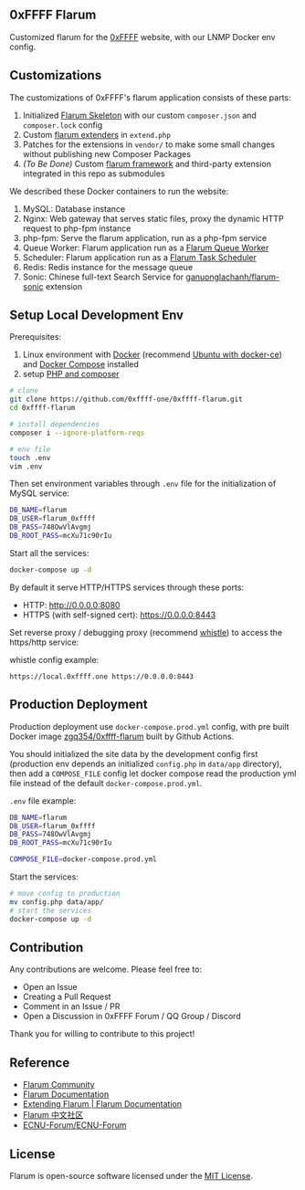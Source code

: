 ## 0xFFFF Flarum
Customized flarum for the [0xFFFF](https://0xffff.one/) website, with our LNMP Docker env config.

## Customizations
The customizations of 0xFFFF's flarum application consists of these parts:
1. Initialized [Flarum Skeleton](https://github.com/flarum/flarum) with our custom `composer.json` and `composer.lock` config
2. Custom [flarum extenders](https://docs.flarum.org/extend/start#extenders) in `extend.php`
3. Patches for the extensions in `vendor/` to make some small changes without publishing new Composer Packages
4. *(To Be Done)* Custom [flarum framework](https://github.com/flarum/framework) and third-party extension integrated in this repo as submodules

We described these Docker containers to run the website:
1. MySQL: Database instance
2. Nginx: Web gateway that serves static files, proxy the dynamic HTTP request to php-fpm instance
3. php-fpm: Serve the flarum application, run as a php-fpm service
4. Queue Worker: Flarum application run as a [Flarum Queue Worker](https://docs.flarum.org/internal/package-manager/#background-tasks)
5. Scheduler: Flarum application run as a [Flarum Task Scheduler](https://docs.flarum.org/console/#schedulerun)
6. Redis: Redis instance for the message queue
7. Sonic: Chinese full-text Search Service for [ganuonglachanh/flarum-sonic](https://github.com/ganuonglachanh/flarum-sonic) extension

## Setup Local Development Env

Prerequisites:
1. Linux environment with [Docker](https://docs.docker.com/engine/install/) (recommend [Ubuntu with docker-ce](https://docs.docker.com/engine/install/ubuntu/)) and [Docker Compose](https://docs.docker.com/compose/install/) installed
2. setup [PHP and composer](https://getcomposer.org/doc/00-intro.md)

```sh
# clone
git clone https://github.com/0xffff-one/0xffff-flarum.git
cd 0xffff-flarum

# install dependencies
composer i --ignore-platform-reqs

# env file
touch .env
vim .env
```

Then set environment variables through `.env` file for the initialization of MySQL service:
```sh
DB_NAME=flarum
DB_USER=flarum_0xffff
DB_PASS=748OwVlAvgmj
DB_ROOT_PASS=mcXu71c90rIu
```

Start all the services:
```sh
docker-compose up -d
```

By default it serve HTTP/HTTPS services through these ports:

* HTTP: http://0.0.0.0:8080
* HTTPS (with self-signed cert): https://0.0.0.0:8443

Set reverse proxy / debugging proxy (recommend [whistle](https://github.com/avwo/whistle)) to access the https/http service:

whistle config example:
```
https://local.0xffff.one https://0.0.0.0:8443
```

## Production Deployment

Production deployment use `docker-compose.prod.yml` config, with pre built Docker image [zgq354/0xffff-flarum](https://hub.docker.com/r/zgq354/0xffff-flarum) built by Github Actions.

You should initialized the site data by the development config first (production env depends an initialized `config.php` in `data/app` directory), then add a `COMPOSE_FILE` config let docker compose read the production yml file instead of the default `docker-compose.prod.yml`.

`.env` file example:
```sh
DB_NAME=flarum
DB_USER=flarum_0xffff
DB_PASS=748OwVlAvgmj
DB_ROOT_PASS=mcXu71c90rIu

COMPOSE_FILE=docker-compose.prod.yml
```

Start the services:
```sh
# move config to production
mv config.php data/app/
# start the services
docker-compose up -d
```

## Contribution
Any contributions are welcome. Please feel free to:

* Open an Issue
* Creating a Pull Request
* Comment in an Issue / PR
* Open a Discussion in 0xFFFF Forum / QQ Group / Discord

Thank you for willing to contribute to this project!

## Reference
 * [Flarum Community](https://discuss.flarum.org/)
 * [Flarum Documentation](https://docs.flarum.org/)
 * [Extending Flarum | Flarum Documentation](https://docs.flarum.org/extend/)
 * [Flarum 中文社区](https://discuss.flarum.org.cn/)
 * [ECNU-Forum/ECNU-Forum](https://github.com/ECNU-Forum/ECNU-Forum)

## License

Flarum is open-source software licensed under the [MIT License](https://github.com/flarum/flarum/blob/master/LICENSE).

